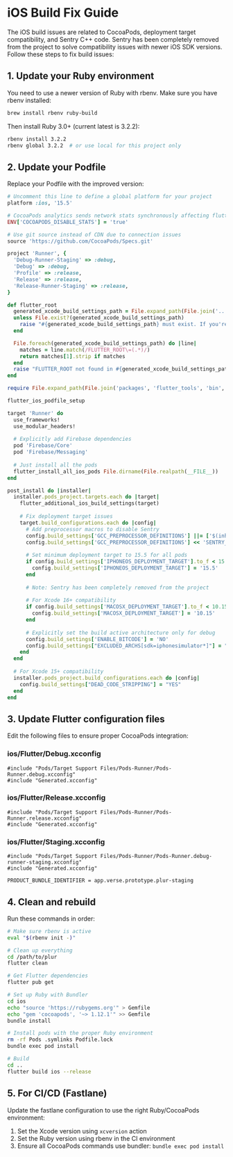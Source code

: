 # iOS Build Fix Guide

The iOS build issues are related to CocoaPods, deployment target compatibility, and Sentry C++ code. Sentry has been completely removed from the project to solve compatibility issues with newer iOS SDK versions. Follow these steps to fix build issues:

## 1. Update your Ruby environment

You need to use a newer version of Ruby with rbenv. Make sure you have rbenv installed:

```bash
brew install rbenv ruby-build
```

Then install Ruby 3.0+ (current latest is 3.2.2):

```bash
rbenv install 3.2.2
rbenv global 3.2.2  # or use local for this project only
```

## 2. Update your Podfile

Replace your Podfile with the improved version:

```ruby
# Uncomment this line to define a global platform for your project
platform :ios, '15.5'

# CocoaPods analytics sends network stats synchronously affecting flutter build latency.
ENV['COCOAPODS_DISABLE_STATS'] = 'true'

# Use git source instead of CDN due to connection issues
source 'https://github.com/CocoaPods/Specs.git'

project 'Runner', {
  'Debug-Runner-Staging' => :debug,
  'Debug' => :debug,
  'Profile' => :release,
  'Release' => :release,
  'Release-Runner-Staging' => :release,
}

def flutter_root
  generated_xcode_build_settings_path = File.expand_path(File.join('..', 'Flutter', 'Generated.xcconfig'), __FILE__)
  unless File.exist?(generated_xcode_build_settings_path)
    raise "#{generated_xcode_build_settings_path} must exist. If you're running pod install manually, make sure flutter pub get is executed first"
  end

  File.foreach(generated_xcode_build_settings_path) do |line|
    matches = line.match(/FLUTTER_ROOT\=(.*)/)
    return matches[1].strip if matches
  end
  raise "FLUTTER_ROOT not found in #{generated_xcode_build_settings_path}. Try deleting Generated.xcconfig, then run flutter pub get"
end

require File.expand_path(File.join('packages', 'flutter_tools', 'bin', 'podhelper'), flutter_root)

flutter_ios_podfile_setup

target 'Runner' do
  use_frameworks!
  use_modular_headers!
  
  # Explicitly add Firebase dependencies
  pod 'Firebase/Core'
  pod 'Firebase/Messaging'
  
  # Just install all the pods
  flutter_install_all_ios_pods File.dirname(File.realpath(__FILE__))
end

post_install do |installer|
  installer.pods_project.targets.each do |target|
    flutter_additional_ios_build_settings(target)
    
    # Fix deployment target issues
    target.build_configurations.each do |config|
      # Add preprocessor macros to disable Sentry
      config.build_settings['GCC_PREPROCESSOR_DEFINITIONS'] ||= ['$(inherited)']
      config.build_settings['GCC_PREPROCESSOR_DEFINITIONS'] << 'SENTRY_DISABLED=1'
      
      # Set minimum deployment target to 15.5 for all pods
      if config.build_settings['IPHONEOS_DEPLOYMENT_TARGET'].to_f < 15.5
        config.build_settings['IPHONEOS_DEPLOYMENT_TARGET'] = '15.5'
      end
      
      # Note: Sentry has been completely removed from the project
      
      # For Xcode 16+ compatibility
      if config.build_settings['MACOSX_DEPLOYMENT_TARGET'].to_f < 10.15
        config.build_settings['MACOSX_DEPLOYMENT_TARGET'] = '10.15'
      end
      
      # Explicitly set the build active architecture only for debug
      config.build_settings['ENABLE_BITCODE'] = 'NO'
      config.build_settings["EXCLUDED_ARCHS[sdk=iphonesimulator*]"] = "arm64"
    end
  end
  
  # For Xcode 15+ compatibility
  installer.pods_project.build_configurations.each do |config|
    config.build_settings["DEAD_CODE_STRIPPING"] = "YES"
  end
end
```

## 3. Update Flutter configuration files

Edit the following files to ensure proper CocoaPods integration:

### ios/Flutter/Debug.xcconfig

```
#include "Pods/Target Support Files/Pods-Runner/Pods-Runner.debug.xcconfig"
#include "Generated.xcconfig"
```

### ios/Flutter/Release.xcconfig

```
#include "Pods/Target Support Files/Pods-Runner/Pods-Runner.release.xcconfig"
#include "Generated.xcconfig"
```

### ios/Flutter/Staging.xcconfig

```
#include "Pods/Target Support Files/Pods-Runner/Pods-Runner.debug-runner-staging.xcconfig"
#include "Generated.xcconfig"

PRODUCT_BUNDLE_IDENTIFIER = app.verse.prototype.plur-staging
```

## 4. Clean and rebuild

Run these commands in order:

```bash
# Make sure rbenv is active
eval "$(rbenv init -)"

# Clean up everything
cd /path/to/plur
flutter clean

# Get Flutter dependencies
flutter pub get

# Set up Ruby with Bundler
cd ios
echo "source 'https://rubygems.org'" > Gemfile
echo "gem 'cocoapods', '~> 1.12.1'" >> Gemfile
bundle install

# Install pods with the proper Ruby environment
rm -rf Pods .symlinks Podfile.lock
bundle exec pod install

# Build
cd ..
flutter build ios --release
```

## 5. For CI/CD (Fastlane)

Update the fastlane configuration to use the right Ruby/CocoaPods environment:

1. Set the Xcode version using `xcversion` action
2. Set the Ruby version using rbenv in the CI environment
3. Ensure all CocoaPods commands use bundler: `bundle exec pod install`